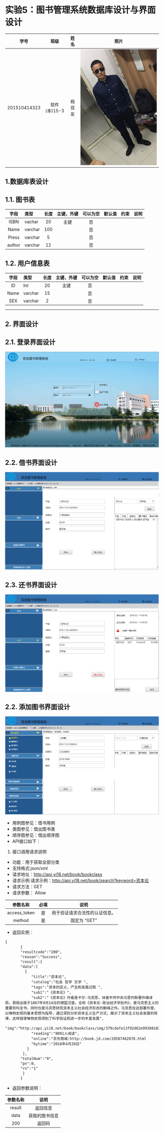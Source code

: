 # 实验5：图书管理系统数据库设计与界面设计
|学号|班级|姓名|照片|
|:-------:|:-------------: | :----------:|:---:|
|201510414323|软件(本)15-3|杨双友|[![](./yangshuangyou.png)](./yangshuangyou.png)|

## 1.数据库表设计

## 1.1. 图书表
|字段|类型|长度|主键，外键|可以为空|默认值|约束|说明|
|:-------:|:-------|:-------------:|:------:|:----:|:---:|:----:|:-----|
|ISBN|vachar|20|主键|否||||
|Name|varchar|100| |否||||
|Press|varchar|5|  |否 ||||
|author|varchar|12| |否||||

## 1.2. 用户信息表
|字段|类型|长度|主键，外键|可以为空|默认值|约束|说明|
|:-------:|:-------|:-------------:|:------:|:----:|:---:|:----:|:-----|
|ID|Int|20|主键|否||||
|Name|varchar|15| |否||||
|SEX|varchar|2| |否||||

***

## 2. 界面设计
## 2.1. 登录界面设计
![pic1](login.png)
## 2.2. 借书界面设计
![pic1](borrow.png)

## 2.3. 还书界面设计
![pic1](return.png)
## 2.2. 添加图书界面设计
![pic1](add.png)
- 用例图参见：借书用例
- 类图参见：借出图书类
- 顺序图参见：借出顺序图
- API接口如下：

1. 接口调用请求说明

- 功能：用于获取全部分类
- 支持格式:json/xml
- 请求地址：http://api.yi18.net/book/bookclass
- 请求示例:请求示例：http://api.yi18.net/book/search?keyword=资本论
- 请求方法：GET
- 请求参数： Allow

|参数名称|必填|说明|
|:-------:|:-------------: | :----------:|
|access_token|是|用于验证请求合法性的认证信息。 |
|method|是|固定为 “GET”|

- 返回实例：
```
{
       {  
       "resultcode":"200",  
       "reason":"Success",  
       "result":{  
       "data":[  
         {  
            "title":"资本论",  
            "catalog":"社会 哲学 文学 ",  
            "tags":"资本的定义，产生和发展过程 ",  
            "sub1":"《资本论》",  
            "sub2":"《资本论》作者是卡尔·马克思，译者中共中央马恩列斯著作编译局，首版出版于1867年9月14日的德国汉堡。全称《资本论·政治经济学批判》，是马克思主义的重要百科全书，同时也是马克思研究资本主义社会经济形态的巅峰之作。马克思在这部著作里，以唯物史观的基本思想为指导，通过深刻分析资本主义生产方式，揭示了资本主义社会发展的规律，这样就使唯物史观得到了科学验证和进一步的丰富发展",  
           "img":"http://api.yi18.net/book/bookclass/img/379cdafe13f92d62e99388182a6d08ec.jpg",  
            "reading":"8091人阅读",  
            "online":"京东商城:http://book.jd.com/20587462876.html 
            "bytime":"2018年4月28日"  
          }  
        ],  
       "totalNum":"9",  
       "pn":0,  
       "rn":"1"  
        }  
       }  
```
- 返回参数说明：
    
|参数名称|说明|
|:-------:|:-------------: |
|result|返回信息|
|data|获取的图书信息|
|200|返回码|

